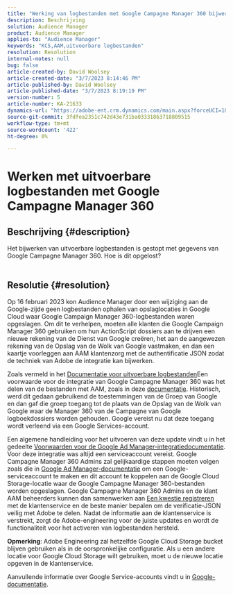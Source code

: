 ```yaml
---
title: "Werking van logbestanden met Google Campagne Manager 360 bijwerken"
description: Beschrijving
solution: Audience Manager
product: Audience Manager
applies-to: "Audience Manager"
keywords: "KCS,AAM,uitvoerbare logbestanden"
resolution: Resolution
internal-notes: null
bug: false
article-created-by: David Woolsey
article-created-date: "3/7/2023 8:14:46 PM"
article-published-by: David Woolsey
article-published-date: "3/7/2023 8:19:19 PM"
version-number: 5
article-number: KA-21633
dynamics-url: "https://adobe-ent.crm.dynamics.com/main.aspx?forceUCI=1&pagetype=entityrecord&etn=knowledgearticle&id=3ce4b3b1-24bd-ed11-83fe-6045bd006e5a"
source-git-commit: 3fdfea2351c742d43e731ba03331863718809515
workflow-type: tm+mt
source-wordcount: '422'
ht-degree: 0%

---
```


# Werken met uitvoerbare logbestanden met Google Campagne Manager 360

## Beschrijving {#description}

Het bijwerken van uitvoerbare logbestanden is gestopt met gegevens van Google Campagne Manager 360. Hoe is dit opgelost?
<br> 

## Resolutie {#resolution}


Op 16 februari 2023 kon Audience Manager door een wijziging aan de Google-zijde geen logbestanden ophalen van opslaglocaties in Google Cloud waar Google Campaign Manager 360-logbestanden waren opgeslagen. Om dit te verhelpen, moeten alle klanten die Google Campaign Manager 360 gebruiken om hun ActionScript dossiers aan te drijven een nieuwe rekening van de Dienst van Google creëren, het aan de aangewezen rekening van de Opslag van de Wolk van Google vastmaken, en dan een kaartje voorleggen aan AAM klantenzorg met de authentificatie JSON zodat de techniek van Adobe de integratie kan bijwerken.

Zoals vermeld in het [Documentatie voor uitvoerbare logbestanden](https://experienceleague.adobe.com/docs/audience-manager/user-guide/implementation-integration-guides/media-data-integration/actionable-log-files.html?lang=en)Een voorwaarde voor de integratie van Google Campagne Manager 360 was het delen van de bestanden met AAM, zoals in deze [documentatie](https://experienceleague.adobe.com/docs/audience-manager/user-guide/reporting/audience-optimization-reports/audience-optimization-advertisers/import-dcm.html?lang=en). Historisch, werd dit gedaan gebruikend de toestemmingen van de Groep van Google en dan gaf die groep toegang tot de plaats van de Opslag van de Wolk van Google waar de Manager 360 van de Campagne van Google logboekdossiers worden gehouden. Google vereist nu dat deze toegang wordt verleend via een Google Services-account.

Een algemene handleiding voor het uitvoeren van deze update vindt u in het gedeelte [Voorwaarden voor de Google Ad Manager-integratiedocumentatie](https://experienceleague.adobe.com/docs/audience-manager/user-guide/reporting/audience-optimization-reports/audience-optimization-publishers/import-dfp.html?lang=en). Voor deze integratie was altijd een serviceaccount vereist. Google Campagne Manager 360 Admins zal gelijkaardige stappen moeten volgen zoals die in [Google Ad Manager-documentatie](https://experienceleague.adobe.com/docs/audience-manager/user-guide/reporting/audience-optimization-reports/audience-optimization-publishers/import-dfp.html?lang=en) om een Google-serviceaccount te maken en dit account te koppelen aan de Google Cloud Storage-locatie waar de Google Campagne Manager 360-bestanden worden opgeslagen. Google Campagne Manager 360 Admins en de klant AAM beheerders kunnen dan samenwerken aan [Een kwestie registreren](https://experienceleague.adobe.com/docs/customer-one/using/home.html) met de klantenservice en de beste manier bepalen om de verificatie-JSON veilig met Adobe te delen. Nadat de informatie aan de klantenservice is verstrekt, zorgt de Adobe-engineering voor de juiste updates en wordt de functionaliteit voor het activeren van logbestanden hersteld.

<b>Opmerking</b>: Adobe Engineering zal hetzelfde Google Cloud Storage bucket blijven gebruiken als in de oorspronkelijke configuratie. Als u een andere locatie voor Google Cloud Storage wilt gebruiken, moet u de nieuwe locatie opgeven in de klantenservice.

Aanvullende informatie over Google Service-accounts vindt u in [Google-documentatie](https://cloud.google.com/iam/docs/service-accounts-create#creating_a_service_account).
